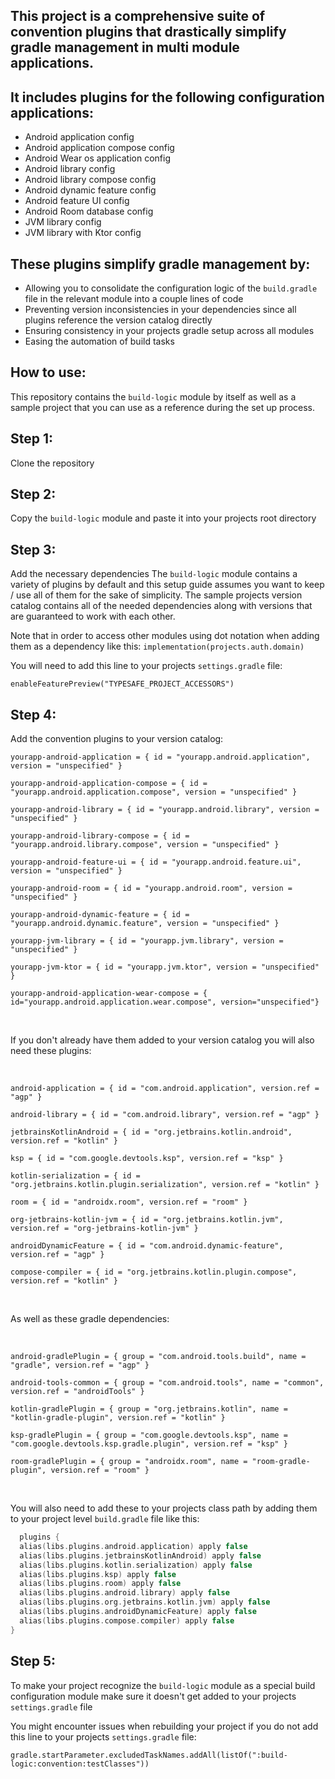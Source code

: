 ## This project is a comprehensive suite of convention plugins that drastically simplify gradle management in multi module applications.

## It includes plugins for the following configuration applications:
- Android application config
- Android application compose config
- Android Wear os application config
- Android library config
- Android library compose config
- Android dynamic feature config
- Android feature UI config
- Android Room database config
- JVM library config
- JVM library with Ktor config

## These plugins simplify gradle management by:
- Allowing you to consolidate the configuration logic of the `build.gradle` file in the relevant module into a couple lines of code
- Preventing version inconsistencies in your dependencies since all plugins reference the version catalog directly
- Ensuring consistency in your projects gradle setup across all modules
- Easing the automation of build tasks

  
## How to use:

This repository contains the `build-logic` module by itself as well as a sample project that you can use as a reference during the set up process.

## Step 1:
  Clone the repository

## Step 2:
  Copy the `build-logic` module and paste it into your projects root directory

## Step 3:
  Add the necessary dependencies
  The `build-logic` module contains a variety of plugins by default and this setup guide assumes you want to keep / use all of them for the sake of simplicity. 
  The sample projects version catalog contains all of the needed dependencies along with versions that are guaranteed to work with each other. 

  Note that in order to access other modules using dot notation when adding them as a dependency like this:
  `implementation(projects.auth.domain)`
 
  You will need to add this line to your projects `settings.gradle` file:
  
 `enableFeaturePreview("TYPESAFE_PROJECT_ACCESSORS")`
  
  

## Step 4:
  Add the convention plugins to your version catalog:

  `yourapp-android-application = { id = "yourapp.android.application", version = "unspecified" }`
  
  `yourapp-android-application-compose = { id = "yourapp.android.application.compose", version = "unspecified" }`
  
  `yourapp-android-library = { id = "yourapp.android.library", version = "unspecified" }`
  
  `yourapp-android-library-compose = { id = "yourapp.android.library.compose", version = "unspecified" }`
  
  `yourapp-android-feature-ui = { id = "yourapp.android.feature.ui", version = "unspecified" }`
  
  `yourapp-android-room = { id = "yourapp.android.room", version = "unspecified" }`
  
  `yourapp-android-dynamic-feature = { id = "yourapp.android.dynamic.feature", version = "unspecified" }`
  
  `yourapp-jvm-library = { id = "yourapp.jvm.library", version = "unspecified" }`
  
  `yourapp-jvm-ktor = { id = "yourapp.jvm.ktor", version = "unspecified" }`
  
  `yourapp-android-application-wear-compose = { id="yourapp.android.application.wear.compose", version="unspecified"}`

  <br>
  

  If you don't already have them added to your version catalog you will also need these plugins:

  <br>

  `android-application = { id = "com.android.application", version.ref = "agp" }`
  
  `android-library = { id = "com.android.library", version.ref = "agp" }`
  
  `jetbrainsKotlinAndroid = { id = "org.jetbrains.kotlin.android", version.ref = "kotlin" }`
  
 `ksp = { id = "com.google.devtools.ksp", version.ref = "ksp" }`
 
 `kotlin-serialization = { id = "org.jetbrains.kotlin.plugin.serialization", version.ref = "kotlin" }`
 
 `room = { id = "androidx.room", version.ref = "room" }`
 
 `org-jetbrains-kotlin-jvm = { id = "org.jetbrains.kotlin.jvm", version.ref = "org-jetbrains-kotlin-jvm" }`
 
 `androidDynamicFeature = { id = "com.android.dynamic-feature", version.ref = "agp" }`
 
 `compose-compiler = { id = "org.jetbrains.kotlin.plugin.compose", version.ref = "kotlin" }`

 <br>

  As well as these gradle dependencies:

  <br>

  `android-gradlePlugin = { group = "com.android.tools.build", name = "gradle", version.ref = "agp" }`
  
  `android-tools-common = { group = "com.android.tools", name = "common", version.ref = "androidTools" }`
 
  `kotlin-gradlePlugin = { group = "org.jetbrains.kotlin", name = "kotlin-gradle-plugin", version.ref = "kotlin" }`
  
  `ksp-gradlePlugin = { group = "com.google.devtools.ksp", name = "com.google.devtools.ksp.gradle.plugin", version.ref = "ksp" }`
  
  `room-gradlePlugin = { group = "androidx.room", name = "room-gradle-plugin", version.ref = "room" }`

<br>

  You will also need to add these to your projects class path by adding them to your project level `build.gradle` file like this: 
  
  ```kotlin
    plugins {
    alias(libs.plugins.android.application) apply false
    alias(libs.plugins.jetbrainsKotlinAndroid) apply false
    alias(libs.plugins.kotlin.serialization) apply false
    alias(libs.plugins.ksp) apply false
    alias(libs.plugins.room) apply false
    alias(libs.plugins.android.library) apply false
    alias(libs.plugins.org.jetbrains.kotlin.jvm) apply false
    alias(libs.plugins.androidDynamicFeature) apply false
    alias(libs.plugins.compose.compiler) apply false
  }
``` 

  
## Step 5:

  To make your project recognize the `build-logic` module as a special build configuration module make sure it doesn't get added to your projects `settings.gradle` file
  
  You might encounter issues when rebuilding your project if you do not add this line to your projects `settings.gradle` file:

  `gradle.startParameter.excludedTaskNames.addAll(listOf(":build-logic:convention:testClasses"))`

  
  
  
  
  
